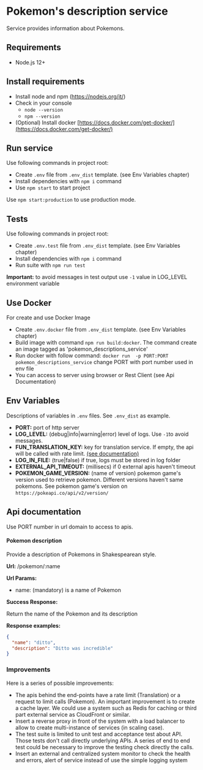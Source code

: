 # Pokemon's description service
Service provides information about Pokemons. 


## Requirements
* Node.js 12+

## Install requirements

* Install node and npm (https://nodejs.org/it/)
* Check in your console
    * `node --version`
    * `npm --version`
* (Optional) Install docker [https://docs.docker.com/get-docker/](https://docs.docker.com/get-docker/) 

## Run service

Use following commands in project root:

* Create `.env` file from `.env_dist` template. (see Env Variables chapter)
* Install dependencies with `npm i` command
* Use `npm start` to start project

Use `npm start:production` to use production mode.

## Tests

Use following commands in project root:

* Create `.env.test` file from `.env_dist` template. (see Env Variables chapter)
* Install dependencies with `npm i` command
* Run suite with `npm run test`

**Important:** to avoid messages in test output use `-1` value in LOG_LEVEL environment variable  

## Use Docker

For create and use Docker Image

* Create `.env.docker` file from `.env_dist` template. (see Env Variables chapter)
* Build image with command `npm run build:docker`. The command create an image tagged as 'pokemon_descriptions_service'
* Run docker with follow command:
  `docker run  -p PORT:PORT pokemon_descriptions_service`
  change PORT with port number used in env file
* You can access to server using browser or Rest Client (see Api Documentation)

## Env Variables

Descriptions of variables in `.env` files. See `.env_dist` as example.

* **PORT:** port of http server
* **LOG_LEVEL:** (debug|info|warning|error) level of logs. Use `-1`to avoid messages.
* **FUN_TRANSLATION_KEY:** key for translation service. If empty, the api will be called with rate limit. [(see documentation)](https://funtranslations.com/api/shakespeare)
* **LOG_IN_FILE:** (true|false) if true, logs must be stored in log folder
* **EXTERNAL_API_TIMEOUT:** (millisecs) if 0 external apis haven't timeout
* **POKEMON_GAME_VERSION:** (name of version) pokemon game's version used to retrieve pokemon. Different versions haven't same pokemons. See pokemon game's version on `https://pokeapi.co/api/v2/version/`


## Api documentation

Use PORT number in url domain to access to apis.

#### Pokemon description
Provide a description of Pokemons in Shakespearean style.

**Url:** /pokemon/:name

**Url Params:**
* name: (mandatory) is a name of Pokemon

**Success Response:**

Return the name of the Pokemon and its description

**Response examples:**

```json
{
  "name": "ditto",
  "description": "Ditto was incredible"
}
```


### Improvements

Here is a series of possible improvements:

* The apis behind the end-points have a rate limit (Translation) or a request to limit calls (Pokemon). An important improvement is to create a cache layer. We could use a system such as Redis for caching or third part external service as CloudFront or similar.
* Insert a reverse proxy in front of the system with a load balancer to allow to create multi-instance of services (in scaling case).
* The test suite is limited to unit test and acceptance test about API. Those tests don't call directly underlying APIs. A series of end to end test could be necessary to improve the testing check directly the calls.
* Insert an external and centralized system monitor to check the health and errors, alert of service instead of use the simple logging system

